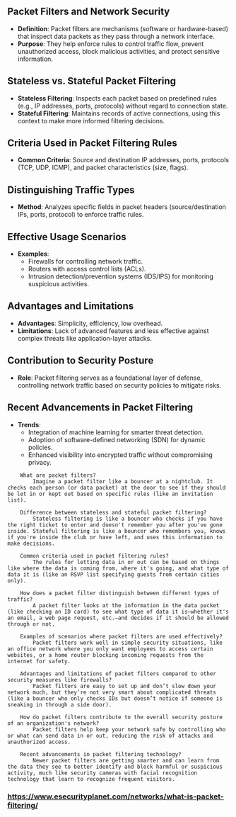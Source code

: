 ## Packet Filters and Network Security

- **Definition**: Packet filters are mechanisms (software or hardware-based) that inspect data packets as they pass through a network interface.
- **Purpose**: They help enforce rules to control traffic flow, prevent unauthorized access, block malicious activities, and protect sensitive information.

## Stateless vs. Stateful Packet Filtering

- **Stateless Filtering**: Inspects each packet based on predefined rules (e.g., IP addresses, ports, protocols) without regard to connection state.
- **Stateful Filtering**: Maintains records of active connections, using this context to make more informed filtering decisions.

## Criteria Used in Packet Filtering Rules

- **Common Criteria**: Source and destination IP addresses, ports, protocols (TCP, UDP, ICMP), and packet characteristics (size, flags).

## Distinguishing Traffic Types

- **Method**: Analyzes specific fields in packet headers (source/destination IPs, ports, protocol) to enforce traffic rules.

## Effective Usage Scenarios

- **Examples**:
  - Firewalls for controlling network traffic.
  - Routers with access control lists (ACLs).
  - Intrusion detection/prevention systems (IDS/IPS) for monitoring suspicious activities.

## Advantages and Limitations

- **Advantages**: Simplicity, efficiency, low overhead.
- **Limitations**: Lack of advanced features and less effective against complex threats like application-layer attacks.

## Contribution to Security Posture

- **Role**: Packet filtering serves as a foundational layer of defense, controlling network traffic based on security policies to mitigate risks.

## Recent Advancements in Packet Filtering

- **Trends**:
  - Integration of machine learning for smarter threat detection.
  - Adoption of software-defined networking (SDN) for dynamic policies.
  - Enhanced visibility into encrypted traffic without compromising privacy.


```
    What are packet filters?
        Imagine a packet filter like a bouncer at a nightclub. It checks each person (or data packet) at the door to see if they should be let in or kept out based on specific rules (like an invitation list).

    Difference between stateless and stateful packet filtering?
        Stateless filtering is like a bouncer who checks if you have the right ticket to enter and doesn't remember you after you've gone inside. Stateful filtering is like a bouncer who remembers you, knows if you're inside the club or have left, and uses this information to make decisions.

    Common criteria used in packet filtering rules?
        The rules for letting data in or out can be based on things like where the data is coming from, where it's going, and what type of data it is (like an RSVP list specifying guests from certain cities only).

    How does a packet filter distinguish between different types of traffic?
        A packet filter looks at the information in the data packet (like checking an ID card) to see what type of data it is—whether it's an email, a web page request, etc.—and decides if it should be allowed through or not.

    Examples of scenarios where packet filters are used effectively?
        Packet filters work well in simple security situations, like an office network where you only want employees to access certain websites, or a home router blocking incoming requests from the internet for safety.

    Advantages and limitations of packet filters compared to other security measures like firewalls?
        Packet filters are easy to set up and don’t slow down your network much, but they’re not very smart about complicated threats (like a bouncer who only checks IDs but doesn’t notice if someone is sneaking in through a side door).

    How do packet filters contribute to the overall security posture of an organization's network?
        Packet filters help keep your network safe by controlling who or what can send data in or out, reducing the risk of attacks and unauthorized access.

    Recent advancements in packet filtering technology?
        Newer packet filters are getting smarter and can learn from the data they see to better identify and block harmful or suspicious activity, much like security cameras with facial recognition technology that learn to recognize frequent visitors.

```

### https://www.esecurityplanet.com/networks/what-is-packet-filtering/
